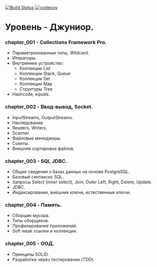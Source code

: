 [![Build Status](https://travis-ci.org/Slevkelebr/job4j_design.svg?branch=master)](https://travis-ci.org/Slevkelebr/job4j_design)
[![codecov](https://codecov.io/gh/Slevkelebr/job4j_design/branch/master/graph/badge.svg)](https://codecov.io/gh/Slevkelebr/job4j_design)

**Уровень - Джуниор.**
====================

### chapter_001 - Collections Framework Pro.

 - Параметризованные типы, Wildcard.<br/>
 - Итераторы.<br/>
 - Внутреннее устройство:<br/>
     - Коллекции List<br/>
     - Коллекции Stack, Queue<br/>
     - Коллекции Set<br/>
     - Коллекции Map<br/>
     - Структуры Tree<br/>
 - Hashcode, equals.<br/>

### chapter_002 - Ввод-вывод, Socket.

 - InputStreams, OutputStreams.<br/>
 - Наследование.<br/>
 - Readers, Writers.<br/>
 - Scanner.<br/>
 - Файловые менеджеры.<br/>
 - Сокеты.<br/>
 - Внешняя сортировка файлов.<br/>

### chapter_003 - SQl, JDBC.

 - Общие сведения о базах данных на основе PostgreSQL.<br/>
 - Базовый синтаксис SQL.<br/>
 - Запросы Select (inner select), Join, Outer Left, Right, Delete, Update.<br/>
 - JDBC.<br/>
 - Индексирование, внешние ключи, естественные ключи.<br/>

### chapter_004 - Память.

 - Cборщик мусора.<br/>
 - Типы сборщиков.<br/>
 - Профилирование приложений.<br/>
 - Soft weak ссылки и коллекции.<br/>
 
 ### chapter_005 - ООД.

 - Принципы SOLID.<br/>
 - Разработка через тестирование (TDD).<br/>
